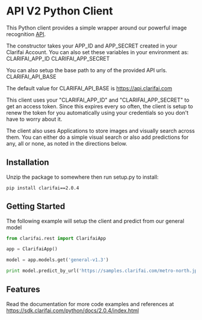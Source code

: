 API V2 Python Client
====================

This Python client provides a simple wrapper around our powerful image recognition <a href="http://developer.clarifai.com">API</a>.

The constructor takes your APP_ID and APP_SECRET created in your Clarifai Account. You can also
set these variables in your environment as:
CLARIFAI_APP_ID
CLARIFAI_APP_SECRET

You can also setup the base path to any of the provided API urls.
CLARIFAI_API_BASE

The default value for CLARIFAI_API_BASE is https://api.clarifai.com


This client uses your "CLARIFAI_APP_ID" and "CLARIFAI_APP_SECRET" to get an access token. Since this
expires every so often, the client is setup to renew the token for you automatically using your
credentials so you don't have to worry about it.

The client also uses Applications to store images and visually search across them. You can either do
a simple visual search or also add predictions for any, all or none, as noted in the directions
below.

Installation
---------------------
Unzip the package to somewhere then run setup.py to install:
```
pip install clarifai==2.0.4
```

Getting Started
---------------------
The following example will setup the client and predict from our general model
```python
from clarifai.rest import ClarifaiApp

app = ClarifaiApp()

model = app.models.get('general-v1.3')

print model.predict_by_url('https://samples.clarifai.com/metro-north.jpg')
```

Features
---------------------
Read the documentation for more code examples and references at https://sdk.clarifai.com/python/docs/2.0.4/index.html

